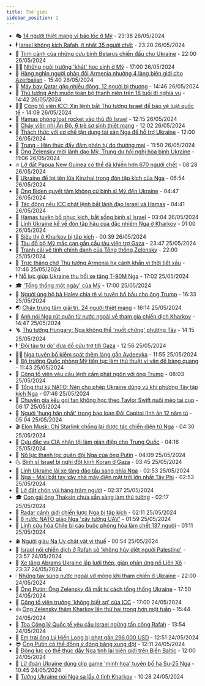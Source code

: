 ```yaml
---
title: Thế giới
sidebar_position: 2
---
```


<!-- vnexpress-the-gioi:START -->
- 🎭 [14 người thiệt mạng vì bão lốc ở Mỹ](https://vnexpress.net/14-nguoi-thiet-mang-vi-bao-loc-o-my-4750838.html) - 23:38 26/05/2024
- 🕴 [Israel không kích Rafah, ít nhất 35 người chết](https://vnexpress.net/israel-khong-kich-rafah-it-nhat-35-nguoi-chet-4750834.html) - 23:20 26/05/2024
- 🤭 [Tình cảnh của những cựu binh Belarus chiến đấu cho Ukraine](https://vnexpress.net/tinh-canh-cua-nhung-cuu-binh-belarus-chien-dau-cho-ukraine-4749452.html) - 22:00 26/05/2024
- 🧑‍💻 [Những ngôi trường &#39;khát&#39; học sinh ở Mỹ](https://vnexpress.net/nhung-ngoi-truong-khat-hoc-sinh-o-my-4750774.html) - 17:00 26/05/2024
- 🦏 [Hàng nghìn người phản đối Armenia nhường 4 làng biên giới cho Azerbaijan](https://vnexpress.net/hang-nghin-nguoi-phan-doi-armenia-nhuong-4-lang-bien-gioi-cho-azerbaijan-4750807.html) - 15:40 26/05/2024
- 🦒 [Máy bay Qatar gặp nhiễu động, 12 người bị thương](https://vnexpress.net/may-bay-qatar-gap-nhieu-dong-12-nguoi-bi-thuong-4750793.html) - 14:46 26/05/2024
- 🌈 [Thủ tướng Anh muốn toàn bộ thanh niên trên 18 tuổi đi nghĩa vụ](https://vnexpress.net/thu-tuong-anh-muon-toan-bo-thanh-nien-tren-18-tuoi-di-nghia-vu-4750791.html) - 14:42 26/05/2024
- 🧑‍🏫 [Công tố viên ICC: Xin lệnh bắt Thủ tướng Israel để bảo vệ luật quốc tế](https://vnexpress.net/cong-to-vien-icc-xin-lenh-bat-thu-tuong-israel-de-bao-ve-luat-quoc-te-4750781.html) - 14:09 26/05/2024
- 🐲 [Hamas phóng loạt rocket vào thủ đô Israel](https://vnexpress.net/hamas-phong-loat-rocket-vao-thu-do-israel-4750775.html) - 12:15 26/05/2024
- 🦒 [Cháy viện nhi Ấn Độ, 6 trẻ sơ sinh thiệt mạng](https://vnexpress.net/chay-vien-nhi-an-do-6-tre-so-sinh-thiet-mang-4750773.html) - 12:02 26/05/2024
- 🐻 [Thách thức với cơ chế tận dụng tài sản Nga để hỗ trợ Ukraine](https://vnexpress.net/thach-thuc-voi-co-che-tan-dung-tai-san-nga-de-ho-tro-ukraine-4750368.html) - 12:00 26/05/2024
- 🚀 [Trung - Hàn thúc đẩy đàm phán tự do thương mại](https://vnexpress.net/trung-han-thuc-day-dam-phan-tu-do-thuong-mai-4750769.html) - 11:50 26/05/2024
- 🥰 [Ông Zelensky mời lãnh đạo Mỹ, Trung dự hội nghị hòa bình Ukraine](https://vnexpress.net/ong-zelensky-moi-lanh-dao-my-trung-du-hoi-nghi-hoa-binh-ukraine-4750765.html) - 11:06 26/05/2024
- 🔥 [Lở đất Papua New Guinea có thể đã khiến hơn 670 người chết](https://vnexpress.net/lo-dat-papua-new-guinea-co-the-da-khien-hon-670-nguoi-chet-4750734.html) - 08:28 26/05/2024
- 🥳 [Ukraine để lọt tên lửa Kinzhal trong đòn tập kích của Nga](https://vnexpress.net/ukraine-de-lot-ten-lua-kinzhal-trong-don-tap-kich-cua-nga-4750715.html) - 06:54 26/05/2024
- 💼 [Ông Biden quyết tâm không cử binh sĩ Mỹ đến Ukraine](https://vnexpress.net/ong-biden-quyet-tam-khong-cu-binh-si-my-den-ukraine-4750704.html) - 04:47 26/05/2024
- 🤡 [Tác động nếu ICC phát lệnh bắt lãnh đạo Israel và Hamas](https://vnexpress.net/tac-dong-neu-icc-phat-lenh-bat-lanh-dao-israel-va-hamas-4748541.html) - 04:41 26/05/2024
- 🌁 [Hamas tuyên bố phục kích, bắt sống binh sĩ Israel](https://vnexpress.net/hamas-tuyen-bo-phuc-kich-bat-song-binh-si-israel-4750646.html) - 03:04 26/05/2024
- 🤩 [Lính Ukraine kể về đòn tập hậu của đặc nhiệm Nga ở Kharkov](https://vnexpress.net/linh-ukraine-ke-ve-don-tap-hau-cua-dac-nhiem-nga-o-kharkov-4749798.html) - 01:00 26/05/2024
- 🎉 [Siêu thị ở Kharkov bị tập kích](https://vnexpress.net/sieu-thi-o-kharkov-bi-tap-kich-4750633.html) - 00:39 26/05/2024
- 🎉 [Tàu đổ bộ Mỹ mắc cạn gần cầu tàu viện trợ Gaza](https://vnexpress.net/tau-do-bo-my-mac-can-gan-cau-tau-vien-tro-gaza-4750628.html) - 23:47 25/05/2024
- 🌁 [Tranh cãi về tính chính danh của Tổng thống Zelensky](https://vnexpress.net/tranh-cai-ve-tinh-chinh-danh-cua-tong-thong-zelensky-4750379.html) - 22:00 25/05/2024
- 🌊 [Trực thăng chở Thủ tướng Armenia hạ cánh khẩn vì thời tiết xấu](https://vnexpress.net/truc-thang-cho-thu-tuong-armenia-ha-canh-khan-vi-thoi-tiet-xau-4750613.html) - 17:46 25/05/2024
- 🕴 [Nỗ lực giúp Ukraine thu hồi xe tăng T-90M Nga](https://vnexpress.net/no-luc-giup-ukraine-thu-hoi-xe-tang-t-90m-nga-4750463.html) - 17:02 25/05/2024
- 🎓 [&#39;Tổng thống một ngày&#39; của Mỹ](https://vnexpress.net/tong-thong-mot-ngay-cua-my-4749712.html) - 17:00 25/05/2024
- 🦩 [Người ủng hộ bà Haley chia rẽ vì tuyên bố bầu cho ông Trump](https://vnexpress.net/nguoi-ung-ho-ba-haley-chia-re-vi-tuyen-bo-bau-cho-ong-trump-4750591.html) - 16:33 25/05/2024
- 🌏 [Cháy trung tâm giải trí, 24 người thiệt mạng](https://vnexpress.net/chay-trung-tam-giai-tri-24-nguoi-thiet-mang-4750604.html) - 16:14 25/05/2024
- 🌋 [Anh nói Nga rút quân từ nước ngoài về tham gia chiến dịch Kharkov](https://vnexpress.net/anh-noi-nga-rut-quan-tu-nuoc-ngoai-ve-tham-gia-chien-dich-kharkov-4750585.html) - 14:47 25/05/2024
- 🪜 [Thủ tướng Hungary: Nga không thể &#39;nuốt chửng&#39; phương Tây](https://vnexpress.net/thu-tuong-hungary-nga-khong-the-nuot-chung-phuong-tay-4750574.html) - 14:15 25/05/2024
- 🕴 [&#39;Đội tàu tự do&#39; đưa đồ cứu trợ tới Gaza](https://vnexpress.net/doi-tau-tu-do-dua-do-cuu-tro-toi-gaza-4750510.html) - 12:56 25/05/2024
- 🧑‍🏫 [Nga tuyên bố kiểm soát thêm làng gần Avdeevka](https://vnexpress.net/nga-tuyen-bo-kiem-soat-them-lang-gan-avdeevka-4750551.html) - 11:55 25/05/2024
- 🌮 [Bộ trưởng Quốc phòng Mỹ tiếp tục làm thủ thuật vì vấn đề bàng quang](https://vnexpress.net/bo-truong-quoc-phong-my-tiep-tuc-lam-thu-thuat-vi-van-de-bang-quang-4750537.html) - 11:43 25/05/2024
- 🚦 [Công tố viên yêu cầu lệnh cấm phát ngôn với ông Trump](https://vnexpress.net/cong-to-vien-yeu-cau-lenh-cam-phat-ngon-voi-ong-trump-4750496.html) - 08:03 25/05/2024
- 💫 [Tổng thư ký NATO: Nên cho phép Ukraine dùng vũ khí phương Tây tập kích Nga](https://vnexpress.net/tong-thu-ky-nato-nen-cho-phep-ukraine-dung-vu-khi-phuong-tay-tap-kich-nga-4750502.html) - 07:46 25/05/2024
- 🤡 [Chuyên gia kêu gọi fan không học theo Taylor Swift nuôi mèo tai cụp](https://vnexpress.net/chuyen-gia-keu-goi-fan-khong-hoc-theo-taylor-swift-nuoi-meo-tai-cup-4750235.html) - 06:17 25/05/2024
- 🦣 [Người &#39;hung hãn nhất&#39; trong bạo loạn Đồi Capitol lĩnh án 12 năm tù](https://vnexpress.net/nguoi-hung-han-nhat-trong-bao-loan-doi-capitol-linh-an-12-nam-tu-4750447.html) - 05:04 25/05/2024
- 🎬 [Elon Musk: Chỉ Starlink chống lại được tác chiến điện tử Nga](https://vnexpress.net/elon-musk-chi-starlink-chong-lai-duoc-tac-chien-dien-tu-nga-4750437.html) - 04:30 25/05/2024
- 🎉 [Cựu đặc vụ CIA nhận tội làm gián điệp cho Trung Quốc](https://vnexpress.net/cuu-dac-vu-cia-nhan-toi-lam-gian-diep-cho-trung-quoc-4750433.html) - 04:16 25/05/2024
- 🎡 [Nỗ lực thanh lọc quân đội Nga của ông Putin](https://vnexpress.net/no-luc-thanh-loc-quan-doi-nga-cua-ong-putin-4750012.html) - 04:09 25/05/2024
- 🌜 [Binh sĩ Israel bị nghi đốt kinh Koran ở Gaza](https://vnexpress.net/binh-si-israel-bi-nghi-dot-kinh-koran-o-gaza-4750400.html) - 03:45 25/05/2024
- 🎡 [Lính Ukraine lái xe tăng đào tẩu sang phía Nga](https://vnexpress.net/linh-ukraine-lai-xe-tang-dao-tau-sang-phia-nga-4750391.html) - 02:53 25/05/2024
- 🤗 [Nga - Mali bắt tay xây nhà máy điện mặt trời lớn nhất Tây Phi](https://vnexpress.net/nga-mali-bat-tay-xay-nha-may-dien-mat-troi-lon-nhat-tay-phi-4750403.html) - 02:53 25/05/2024
- 🦩 [Lở đất chôn vùi hàng trăm người](https://vnexpress.net/lo-dat-chon-vui-hang-tram-nguoi-4750406.html) - 02:37 25/05/2024
- 🎓 [Con gái ông Thaksin chưa sẵn sàng làm thủ tướng](https://vnexpress.net/con-gai-ong-thaksin-chua-san-sang-lam-thu-tuong-4750386.html) - 02:17 25/05/2024
- 🌁 [Radar cảnh giới chiến lược Nga bị tập kích](https://vnexpress.net/radar-canh-gioi-chien-luoc-nga-bi-tap-kich-4750366.html) - 02:11 25/05/2024
- 🤩 [6 nước NATO giáp Nga &#39;xây tường UAV&#39;](https://vnexpress.net/6-nuoc-nato-giap-nga-xay-tuong-uav-4750371.html) - 01:59 25/05/2024
- 👹 [Lính cứu hỏa Chile bị cáo buộc phóng hỏa làm chết 137 người](https://vnexpress.net/linh-cuu-hoa-chile-bi-cao-buoc-phong-hoa-lam-chet-137-nguoi-4750356.html) - 01:11 25/05/2024
- ⛽️ [Người giàu Na Uy chật vật vì thuế](https://vnexpress.net/nguoi-giau-na-uy-chat-vat-vi-thue-4750204.html) - 00:54 25/05/2024
- 🚀 [Israel nói chiến dịch ở Rafah sẽ &#39;không hủy diệt người Palestine&#39;](https://vnexpress.net/israel-noi-chien-dich-o-rafah-se-khong-huy-diet-nguoi-palestine-4750350.html) - 23:57 24/05/2024
- 🎡 [Xe tăng Abrams Ukraine lắp lưới thép, giáp phản ứng nổ Liên Xô](https://vnexpress.net/xe-tang-abrams-ukraine-lap-luoi-thep-giap-phan-ung-no-lien-xo-4750351.html) - 23:37 24/05/2024
- 🕯 [Những tay súng nước ngoài vỡ mộng khi tham chiến ở Ukraine](https://vnexpress.net/nhung-tay-sung-nuoc-ngoai-vo-mong-khi-tham-chien-o-ukraine-4750035.html) - 22:00 24/05/2024
- 🐻 [Ông Putin: Ông Zelensky đã mất tư cách tổng thống Ukraine](https://vnexpress.net/ong-putin-ong-zelensky-da-mat-tu-cach-tong-thong-ukraine-4750343.html) - 17:50 24/05/2024
- 🚦 [Công tố viên trưởng &#39;không biết sợ&#39; của ICC](https://vnexpress.net/cong-to-vien-truong-khong-biet-so-cua-icc-4749236.html) - 17:00 24/05/2024
- 👍 [Ông Zelensky thăm Kharkov lần thứ hai trong hơn một tuần](https://vnexpress.net/ong-zelensky-tham-kharkov-lan-thu-hai-trong-hon-mot-tuan-4750310.html) - 15:44 24/05/2024
- 🚀 [Tòa Công lý Quốc tế yêu cầu Israel ngừng tấn công Rafah](https://vnexpress.net/toa-cong-ly-quoc-te-yeu-cau-israel-ngung-tan-cong-rafah-4750326.html) - 13:54 24/05/2024
- 🌮 [Em trai ông Lý Hiển Long bị phạt gần 296.000 USD](https://vnexpress.net/em-trai-ong-ly-hien-long-bi-phat-gan-296-000-usd-4750312.html) - 12:51 24/05/2024
- 😎 [Ông Putin có thể đồng ý đóng băng xung đột](https://vnexpress.net/ong-putin-co-the-dong-y-dong-bang-xung-dot-4750297.html) - 12:11 24/05/2024
- 🐲 [Động lực có thể thúc đẩy Nga tính lại biên giới trên Biển Baltic](https://vnexpress.net/dong-luc-co-the-thuc-day-nga-tinh-lai-bien-gioi-tren-bien-baltic-4749940.html) - 12:00 24/05/2024
- 💫 [Lữ đoàn Ukraine dùng clip game &#39;minh họa&#39; tuyên bố hạ Su-25 Nga](https://vnexpress.net/lu-doan-ukraine-dung-clip-game-minh-hoa-tuyen-bo-ha-su-25-nga-4750165.html) - 10:45 24/05/2024
- 👀 [Tướng Ukraine nói Nga sa lầy ở tỉnh Kharkov](https://vnexpress.net/tuong-ukraine-noi-nga-sa-lay-o-tinh-kharkov-4750245.html) - 10:28 24/05/2024<!-- vnexpress-the-gioi:END -->